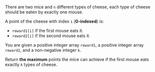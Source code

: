 There are two mice and `n` different types of cheese, each type of cheese should be eaten by exactly one mouse.

A point of the cheese with index `i` (**0-indexed**) is:

- `reward1[i]` if the first mouse eats it.
- `reward2[i]` if the second mouse eats it.

You are given a positive integer array `reward1`, a positive integer array `reward2`, and a non-negative integer `k`.

Return **the maximum** points the mice can achieve if the first mouse eats exactly `k` types of cheese.